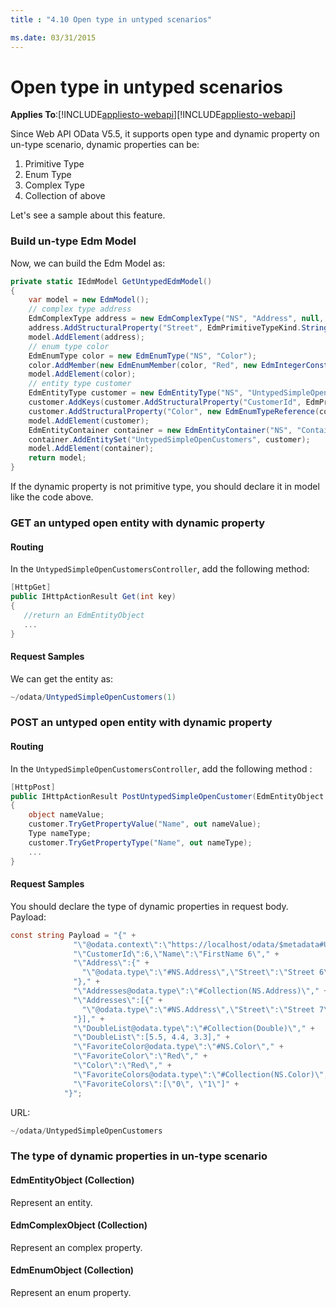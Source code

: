 ```yaml
---
title : "4.10 Open type in untyped scenarios"

ms.date: 03/31/2015
---
```

# Open type in untyped scenarios
**Applies To**:[!INCLUDE[appliesto-webapi](../includes/appliesto-webapi-v7.md)][!INCLUDE[appliesto-webapi](../includes/appliesto-webapi-v6.md)]

Since Web API OData V5.5, it supports open type and dynamic property on un-type scenario, dynamic properties can be:

1. Primitive Type
2. Enum Type
3. Complex Type
4. Collection of above

Let's see a sample about this feature.

### Build un-type Edm Model

Now, we can build the Edm Model as:

```C#
private static IEdmModel GetUntypedEdmModel()
{
    var model = new EdmModel();
    // complex type address
    EdmComplexType address = new EdmComplexType("NS", "Address", null, false, true);
    address.AddStructuralProperty("Street", EdmPrimitiveTypeKind.String);
    model.AddElement(address);
    // enum type color
    EdmEnumType color = new EdmEnumType("NS", "Color");
    color.AddMember(new EdmEnumMember(color, "Red", new EdmIntegerConstant(0)));
    model.AddElement(color);
    // entity type customer
    EdmEntityType customer = new EdmEntityType("NS", "UntypedSimpleOpenCustomer", null, false, true);
    customer.AddKeys(customer.AddStructuralProperty("CustomerId", EdmPrimitiveTypeKind.Int32));
    customer.AddStructuralProperty("Color", new EdmEnumTypeReference(color, isNullable: true));
    model.AddElement(customer);  
    EdmEntityContainer container = new EdmEntityContainer("NS", "Container");
    container.AddEntitySet("UntypedSimpleOpenCustomers", customer);
    model.AddElement(container);
    return model;
}
```

If the dynamic property is not primitive type, you should declare it in model like the code above.

### GET an untyped open entity with dynamic property

#### Routing
In the `UntypedSimpleOpenCustomersController`, add the following method:

```C#
[HttpGet]
public IHttpActionResult Get(int key)
{
   //return an EdmEntityObject
   ...
}
```

#### Request Samples
We can get the entity as:
```C#
~/odata/UntypedSimpleOpenCustomers(1)
```

### POST an untyped open entity with dynamic property

#### Routing
In the `UntypedSimpleOpenCustomersController`, add the following method :

```C#
[HttpPost]
public IHttpActionResult PostUntypedSimpleOpenCustomer(EdmEntityObject customer)
{
    object nameValue;
    customer.TryGetPropertyValue("Name", out nameValue);
    Type nameType;
    customer.TryGetPropertyType("Name", out nameType);
    ...
}
```

#### Request Samples
You should declare the type of dynamic properties in request body.
Payload:

```C#
const string Payload = "{" + 
              "\"@odata.context\":\"https://localhost/odata/$metadata#UntypedSimpleOpenCustomer/$entity\"," +
              "\"CustomerId\":6,\"Name\":\"FirstName 6\"," +
              "\"Address\":{" +
                "\"@odata.type\":\"#NS.Address\",\"Street\":\"Street 6\",\"City\":\"City 6\"" +
              "}," + 
              "\"Addresses@odata.type\":\"#Collection(NS.Address)\"," +
              "\"Addresses\":[{" +
                "\"@odata.type\":\"#NS.Address\",\"Street\":\"Street 7\",\"City\":\"City 7\"" +
              "}]," +
              "\"DoubleList@odata.type\":\"#Collection(Double)\"," +
              "\"DoubleList\":[5.5, 4.4, 3.3]," +
              "\"FavoriteColor@odata.type\":\"#NS.Color\"," +
              "\"FavoriteColor\":\"Red\"," +
              "\"Color\":\"Red\"," +
              "\"FavoriteColors@odata.type\":\"#Collection(NS.Color)\"," +
              "\"FavoriteColors\":[\"0\", \"1\"]" +
            "}";
```

URL:

```C#
~/odata/UntypedSimpleOpenCustomers
```

### The type of dynamic properties in un-type scenario

#### EdmEntityObject (Collection)
Represent an entity.

#### EdmComplexObject (Collection)
Represent an complex property.

#### EdmEnumObject (Collection)
Represent an enum property.
